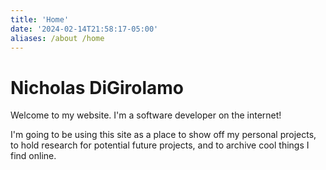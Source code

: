 ```yaml
---
title: 'Home'
date: '2024-02-14T21:58:17-05:00'
aliases: /about /home
---
```


# Nicholas DiGirolamo

Welcome to my website. I'm a software developer on the internet!

I'm going to be using this site as a place to show off my personal projects,
to hold research for potential future projects, and to archive cool things I
find online.
